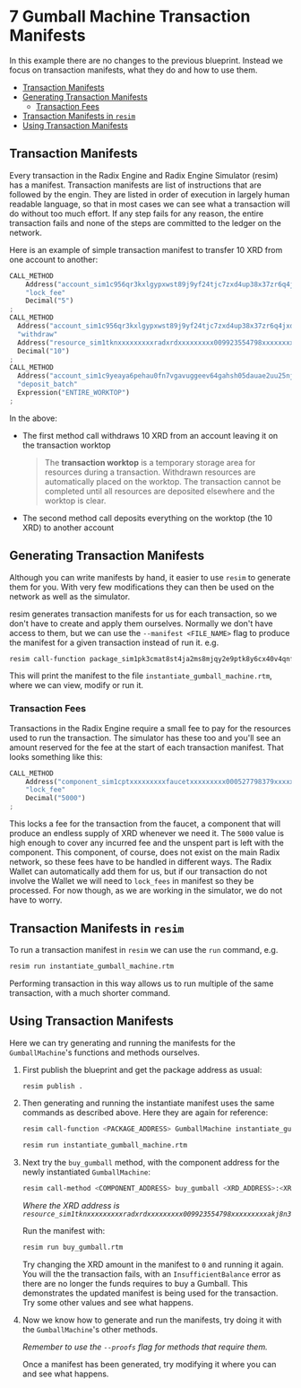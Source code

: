 # 7 Gumball Machine Transaction Manifests

In this example there are no changes to the previous blueprint. Instead we focus
on transaction manifests, what they do and how to use them.

- [Transaction Manifests](#transaction-manifests)
- [Generating Transaction Manifests](#generating-transaction-manifests)
  - [Transaction Fees](#transaction-fees)
- [Transaction Manifests in `resim`](#transaction-manifests-in-resim)
- [Using Transaction Manifests](#using-transaction-manifests)

## Transaction Manifests

Every transaction in the Radix Engine and Radix Engine Simulator (resim) has a
manifest. Transaction manifests are list of instructions that are followed by
the engin. They are listed in order of execution in largely human readable
language, so that in most cases we can see what a transaction will do without
too much effort. If any step fails for any reason, the entire transaction fails
and none of the steps are committed to the ledger on the network.

Here is an example of simple transaction manifest to transfer 10 XRD from one
account to another:

```rust
CALL_METHOD
    Address("account_sim1c956qr3kxlgypxwst89j9yf24tjc7zxd4up38x37zr6q4jxdx9rhma")
    "lock_fee"
    Decimal("5")
;
CALL_METHOD
  Address("account_sim1c956qr3kxlgypxwst89j9yf24tjc7zxd4up38x37zr6q4jxdx9rhma")
  "withdraw"
  Address("resource_sim1tknxxxxxxxxxradxrdxxxxxxxxx009923554798xxxxxxxxxakj8n3")
  Decimal("10")
;
CALL_METHOD
  Address("account_sim1c9yeaya6pehau0fn7vgavuggeev64gahsh05dauae2uu25njk224xz")
  "deposit_batch"
  Expression("ENTIRE_WORKTOP")
;
```

In the above:

- The first method call withdraws 10 XRD from an account leaving it on the
  transaction worktop
  > The **transaction worktop** is a temporary storage area for resources during
  > a transaction. Withdrawn resources are automatically placed on the worktop.
  > The transaction cannot be completed until all resources are deposited
  > elsewhere and the worktop is clear.
- The second method call deposits everything on the worktop (the 10 XRD) to
  another account

## Generating Transaction Manifests

Although you can write manifests by hand, it easier to use `resim` to generate
them for you. With very few modifications they can then be used on the network
as well as the simulator.

resim generates transaction manifests for us for each transaction, so we don't
have to create and apply them ourselves. Normally we don't have access to them,
but we can use the `--manifest <FILE_NAME>` flag to produce the manifest for a
given transaction instead of run it. e.g.

```bash
resim call-function package_sim1pk3cmat8st4ja2ms8mjqy2e9ptk8y6cx40v4qnfrkgnxcp2krkpr92 GumballMachine instantiate_gumball_machine 5 --manifest instantiate_gumball_machine.rtm
```

This will print the manifest to the file `instantiate_gumball_machine.rtm`,
where we can view, modify or run it.

### Transaction Fees

Transactions in the Radix Engine require a small fee to pay for the resources
used to run the transaction. The simulator has these too and you'll see an
amount reserved for the fee at the start of each transaction manifest. That
looks something like this:

```rust
CALL_METHOD
    Address("component_sim1cptxxxxxxxxxfaucetxxxxxxxxx000527798379xxxxxxxxxhkrefh")
    "lock_fee"
    Decimal("5000")
;
```

This locks a fee for the transaction from the faucet, a component that will
produce an endless supply of XRD whenever we need it. The `5000` value is high
enough to cover any incurred fee and the unspent part is left with the
component. This component, of course, does not exist on the main Radix network,
so these fees have to be handled in different ways. The Radix Wallet can
automatically add them for us, but if our transaction do not involve the Wallet
we will need to `lock_fees` in manifest so they be processed. For now though, as
we are working in the simulator, we do not have to worry.

## Transaction Manifests in `resim`

To run a transaction manifest in `resim` we can use the `run` command, e.g.

```bash
resim run instantiate_gumball_machine.rtm
```

Performing transaction in this way allows us to run multiple of the same
transaction, with a much shorter command.

## Using Transaction Manifests

Here we can try generating and running the manifests for the `GumballMachine`'s
functions and methods ourselves.

1. First publish the blueprint and get the package address as usual:

   ```bash
   resim publish .
   ```

2. Then generating and running the instantiate manifest uses the same commands
   as described above. Here they are again for reference:

   ```bash
   resim call-function <PACKAGE_ADDRESS> GumballMachine instantiate_gumball_machine <GUMBALL_PRICE> --manifest instantiate_gumball_machine.rtm
   ```

   ```bash
   resim run instantiate_gumball_machine.rtm
   ```

3. Next try the `buy_gumball` method, with the component address for the newly
   instantiated `GumballMachine`:

   ```bash
   resim call-method <COMPONENT_ADDRESS> buy_gumball <XRD_ADDRESS>:<XRD_AMOUNT> --manifest buy_gumball.rtm
   ```

   _Where the XRD address is
   `resource_sim1tknxxxxxxxxxradxrdxxxxxxxxx009923554798xxxxxxxxxakj8n3`_

   Run the manifest with:

   ```bash
   resim run buy_gumball.rtm
   ```

   Try changing the XRD amount in the manifest to `0` and running it again. You
   will the the transaction fails, with an `InsufficientBalance` error as there
   are no longer the funds requires to buy a Gumball. This demonstrates the
   updated manifest is being used for the transaction. Try some other values and
   see what happens.

4. Now we know how to generate and run the manifests, try doing it with the
   `GumballMachine`'s other methods.

   _Remember to use the `--proofs` flag for methods that require them._

   Once a manifest has been generated, try modifying it where you can and see
   what happens.
